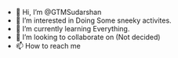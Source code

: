 - 👋 Hi, I’m @GTMSudarshan
- 👀 I’m interested in Doing Some sneeky activites.
- 🌱 I’m currently learning Everything.
- 💞️ I’m looking to collaborate on (Not decided)
- 📫 How to reach me 

<!---
GTMSudarshan/GTMSudarshan is a ✨ special ✨ repository because its `README.md` (this file) appears on your GitHub profile.
You can click the Preview link to take a look at your changes.
--->
